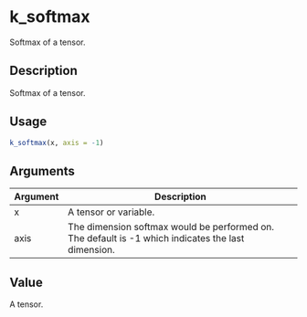 # k_softmax


Softmax of a tensor.




## Description

Softmax of a tensor.





## Usage
```r
k_softmax(x, axis = -1)
```




## Arguments


Argument      |Description
------------- |----------------
x | A tensor or variable.
axis | The dimension softmax would be performed on. The default is -1 which indicates the last dimension.





## Value

A tensor.





